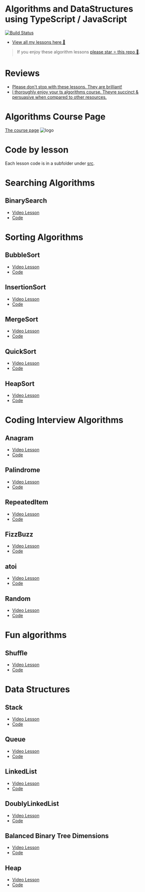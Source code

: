 # Algorithms and DataStructures using TypeScript / JavaScript

[![Build Status][travis-image]][travis-url]

* [View all my lessons here 🌹](https://egghead.io/instructors/basarat-ali-syed/)

> If you enjoy these algorithm lessons [please star ⭐ this repo 🌟](https://github.com/basarat/algorithms/stargazers).

# Reviews
* [Please don't stop with these lessons. They are brilliant!](https://twitter.com/omkar_p/status/908318488648982529)
* [I thoroughly enjoy your ts algorithms course. Theyre succinct & persuasive when compared to other resources.](https://twitter.com/2_up/status/908160586206273537)

# Algorithms Course Page
[The course page](https://egghead.io/courses/build-algorithms-using-typescript)
![logo](https://raw.githubusercontent.com/basarat/algorithms/master/logo.png)

# Code by lesson
Each lesson code is in a subfolder under [src](https://github.com/basarat/algorithms/tree/master/src).

# Searching Algorithms
## BinarySearch
* [Video Lesson](https://egghead.io/lessons/typescript-binary-search-algorithm-using-typescript)
* [Code](https://github.com/basarat/algorithms/tree/master/src/binarySearch)

# Sorting Algorithms
## BubbleSort
* [Video Lesson](https://egghead.io/lessons/typescript-bubble-sort-using-typescript)
* [Code](https://github.com/basarat/algorithms/tree/master/src/bubbleSort)

## InsertionSort
* [Video Lesson](https://egghead.io/lessons/typescript-insertion-sort-algorithm-using-typescript)
* [Code](https://github.com/basarat/algorithms/tree/master/src/insertionSort)

## MergeSort
* [Video Lesson](https://egghead.io/lessons/typescript-merge-sort-algorithm-using-typescript)
* [Code](https://github.com/basarat/algorithms/tree/master/src/mergeSort)

## QuickSort
* [Video Lesson](https://egghead.io/lessons/javascript-quicksort-algorithm-using-typescript)
* [Code](https://github.com/basarat/algorithms/tree/master/src/quickSort)

## HeapSort
* [Video Lesson](https://egghead.io/lessons/implement-the-heapsort-algorithm-using-typescript-javascript)
* [Code](https://github.com/basarat/algorithms/tree/master/src/heapSort)

# Coding Interview Algorithms
## Anagram
* [Video Lesson](https://egghead.io/lessons/typescript-algorithm-to-determine-if-two-strings-are-an-anagram)
* [Code](https://github.com/basarat/algorithms/tree/master/src/anagram)

## Palindrome
* [Video Lesson](https://egghead.io/lessons/typescript-algorithm-to-determine-if-a-string-is-a-palindrome)
* [Code](https://github.com/basarat/algorithms/tree/master/src/palindrome)

## RepeatedItem
* [Video Lesson](https://egghead.io/lessons/typescript-find-the-repeated-item-in-an-array-using-typescript)
* [Code](https://github.com/basarat/algorithms/tree/master/src/repeatedItem)

## FizzBuzz
* [Video Lesson](https://egghead.io/lessons/typescript-coding-interview-fizzbuzz-problem-and-its-solution)
* [Code](https://github.com/basarat/algorithms/tree/master/src/fizzBuzz)

## atoi
* [Video Lesson](https://egghead.io/lessons/typescript-parse-a-string-to-an-integer)
* [Code](https://github.com/basarat/algorithms/tree/master/src/atoi)

## Random
* [Video Lesson](https://egghead.io/lessons/typescript-create-random-integers-in-a-given-range)
* [Code](https://github.com/basarat/algorithms/tree/master/src/random)

# Fun algorithms
## Shuffle
* [Video Lesson](https://egghead.io/lessons/typescript-shuffle-an-array)
* [Code](https://github.com/basarat/algorithms/tree/master/src/shuffle)

# Data Structures
## Stack
* [Video Lesson](https://egghead.io/lessons/typescript-stack-implementation-using-typescript)
* [Code](https://github.com/basarat/algorithms/tree/master/src/stack)

## Queue
* [Video Lesson](https://egghead.io/lessons/https://egghead.io/lessons/typescript-queue-implementation-using-typescript)
* [Code](https://github.com/basarat/algorithms/tree/master/src/queue)

## LinkedList
* [Video Lesson](https://egghead.io/lessons/typescript-implement-a-singly-linked-list-in-typescript)
* [Code](https://github.com/basarat/algorithms/tree/master/src/linkedList)

## DoublyLinkedList
* [Video Lesson](https://egghead.io/lessons/typescript-implement-a-doubly-linked-list-in-typescript)
* [Code](https://github.com/basarat/algorithms/tree/master/src/doublyLinkedList)

## Balanced Binary Tree Dimensions
* [Video Lesson](https://egghead.io/lessons/max-items-and-max-height-of-a-completely-balanced-binary-tree)
* [Code](https://github.com/basarat/algorithms/tree/master/src/binaryTreeDimenions)


## Heap
* [Video Lesson](https://egghead.io/lessons/typescript-implement-heap-data-structure-using-javascript)
* [Code](https://github.com/basarat/algorithms/tree/master/src/heap)



[travis-image]:https://travis-ci.org/basarat/algorithms.svg?branch=master
[travis-url]:https://travis-ci.org/basarat/algorithms
